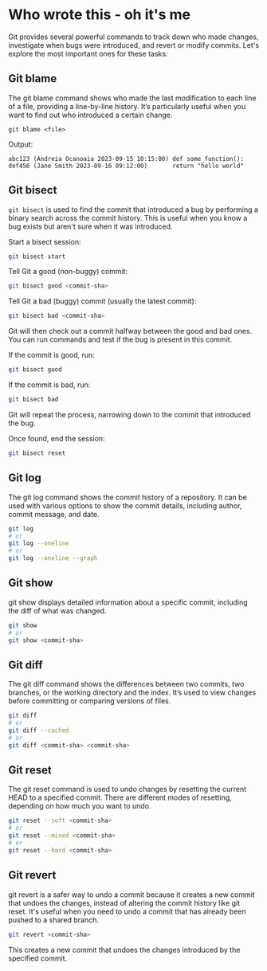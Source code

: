 # Who wrote this - oh it's me

Git provides several powerful commands to track down who made changes, investigate when bugs were introduced, and revert or modify commits. Let's explore the most important ones for these tasks:

## Git blame

The git blame command shows who made the last modification to each line of a file, providing a line-by-line history. It’s particularly useful when you want to find out who introduced a certain change.

```
git blame <file>
```

Output:
```
abc123 (Andreia Ocanoaia 2023-09-15 10:15:00) def some_function():
def456 (Jane Smith 2023-09-16 09:12:00)       return "hello world"
```

## Git bisect

`git bisect` is used to find the commit that introduced a bug by performing a binary search across the commit history. This is useful when you know a bug exists but aren't sure when it was introduced.

Start a bisect session:

```bash
git bisect start
```

Tell Git a good (non-buggy) commit:

```bash
git bisect good <commit-sha>
```

Tell Git a bad (buggy) commit (usually the latest commit):

```bash
git bisect bad <commit-sha>
```

Git will then check out a commit halfway between the good and bad ones.
You can run commands and test if the bug is present in this commit.

If the commit is good, run:
```bash
git bisect good
```

If the commit is bad, run:

```bash
git bisect bad
```

Git will repeat the process, narrowing down to the commit that introduced the bug.

Once found, end the session:

```bash
git bisect reset
```

## Git log

The git log command shows the commit history of a repository. It can be used with various options to show the commit details, including author, commit message, and date.

```bash
git log
# or
git log --oneline
# or
git log --oneline --graph
```

## Git show

git show displays detailed information about a specific commit, including the diff of what was changed.

```bash
git show
# or
git show <commit-sha>
```

## Git diff

The git diff command shows the differences between two commits, two branches, or the working directory and the index. It’s used to view changes before committing or comparing versions of files.

```bash
git diff
# or
git diff --cached
# or
git diff <commit-sha> <commit-sha>
```

## Git reset

The git reset command is used to undo changes by resetting the current HEAD to a specified commit. There are different modes of resetting, depending on how much you want to undo.

```bash
git reset --soft <commit-sha>
# or
git reset --mixed <commit-sha>
# or
git reset --hard <commit-sha>
```

## Git revert

git revert is a safer way to undo a commit because it creates a new commit that undoes the changes, instead of altering the commit history like git reset. It's useful when you need to undo a commit that has already been pushed to a shared branch.

```bash
git revert <commit-sha>
```

This creates a new commit that undoes the changes introduced by the specified commit.
